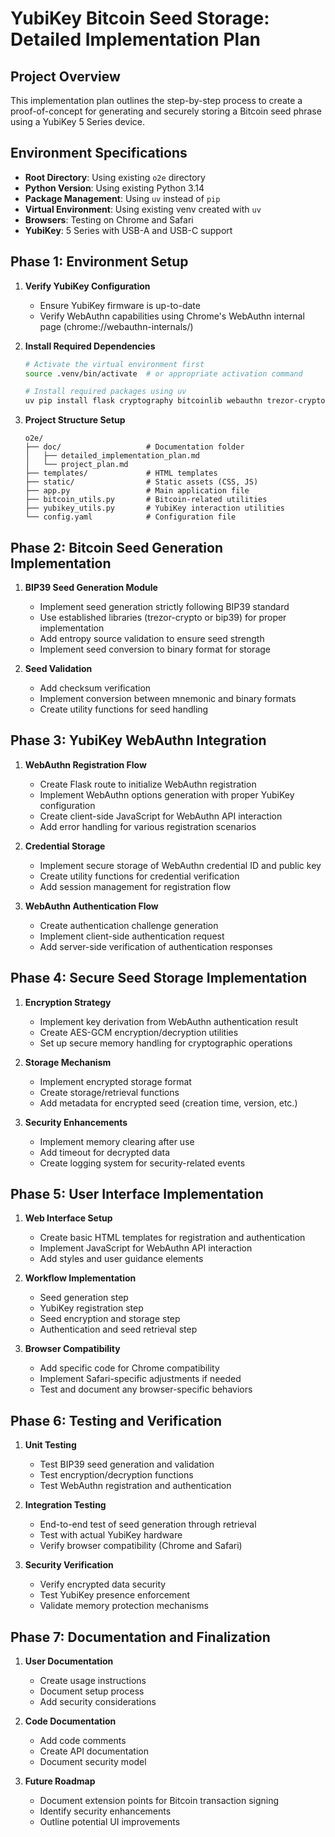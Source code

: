 # YubiKey Bitcoin Seed Storage: Detailed Implementation Plan

## Project Overview

This implementation plan outlines the step-by-step process to create a proof-of-concept for generating and securely storing a Bitcoin seed phrase using a YubiKey 5 Series device.

## Environment Specifications

- **Root Directory**: Using existing `o2e` directory
- **Python Version**: Using existing Python 3.14
- **Package Management**: Using `uv` instead of `pip`
- **Virtual Environment**: Using existing venv created with `uv`
- **Browsers**: Testing on Chrome and Safari
- **YubiKey**: 5 Series with USB-A and USB-C support

## Phase 1: Environment Setup

1. **Verify YubiKey Configuration**
   - Ensure YubiKey firmware is up-to-date
   - Verify WebAuthn capabilities using Chrome's WebAuthn internal page (chrome://webauthn-internals/)

2. **Install Required Dependencies**
   ```bash
   # Activate the virtual environment first
   source .venv/bin/activate  # or appropriate activation command
   
   # Install required packages using uv
   uv pip install flask cryptography bitcoinlib webauthn trezor-crypto pyyaml
   ```

3. **Project Structure Setup**
   ```
   o2e/
   ├── doc/                   # Documentation folder
   │   ├── detailed_implementation_plan.md
   │   └── project_plan.md
   ├── templates/             # HTML templates
   ├── static/                # Static assets (CSS, JS)
   ├── app.py                 # Main application file
   ├── bitcoin_utils.py       # Bitcoin-related utilities
   ├── yubikey_utils.py       # YubiKey interaction utilities
   └── config.yaml            # Configuration file
   ```

## Phase 2: Bitcoin Seed Generation Implementation

1. **BIP39 Seed Generation Module**
   - Implement seed generation strictly following BIP39 standard
   - Use established libraries (trezor-crypto or bip39) for proper implementation
   - Add entropy source validation to ensure seed strength
   - Implement seed conversion to binary format for storage

2. **Seed Validation**
   - Add checksum verification
   - Implement conversion between mnemonic and binary formats
   - Create utility functions for seed handling

## Phase 3: YubiKey WebAuthn Integration

1. **WebAuthn Registration Flow**
   - Create Flask route to initialize WebAuthn registration
   - Implement WebAuthn options generation with proper YubiKey configuration
   - Create client-side JavaScript for WebAuthn API interaction
   - Add error handling for various registration scenarios

2. **Credential Storage**
   - Implement secure storage of WebAuthn credential ID and public key
   - Create utility functions for credential verification
   - Add session management for registration flow

3. **WebAuthn Authentication Flow**
   - Create authentication challenge generation
   - Implement client-side authentication request
   - Add server-side verification of authentication responses

## Phase 4: Secure Seed Storage Implementation

1. **Encryption Strategy**
   - Implement key derivation from WebAuthn authentication result
   - Create AES-GCM encryption/decryption utilities
   - Set up secure memory handling for cryptographic operations

2. **Storage Mechanism**
   - Implement encrypted storage format
   - Create storage/retrieval functions
   - Add metadata for encrypted seed (creation time, version, etc.)

3. **Security Enhancements**
   - Implement memory clearing after use
   - Add timeout for decrypted data
   - Create logging system for security-related events

## Phase 5: User Interface Implementation

1. **Web Interface Setup**
   - Create basic HTML templates for registration and authentication
   - Implement JavaScript for WebAuthn API interaction
   - Add styles and user guidance elements

2. **Workflow Implementation**
   - Seed generation step
   - YubiKey registration step
   - Seed encryption and storage step
   - Authentication and seed retrieval step

3. **Browser Compatibility**
   - Add specific code for Chrome compatibility
   - Implement Safari-specific adjustments if needed
   - Test and document any browser-specific behaviors

## Phase 6: Testing and Verification

1. **Unit Testing**
   - Test BIP39 seed generation and validation
   - Test encryption/decryption functions
   - Test WebAuthn registration and authentication

2. **Integration Testing**
   - End-to-end test of seed generation through retrieval
   - Test with actual YubiKey hardware
   - Verify browser compatibility (Chrome and Safari)

3. **Security Verification**
   - Verify encrypted data security
   - Test YubiKey presence enforcement
   - Validate memory protection mechanisms

## Phase 7: Documentation and Finalization

1. **User Documentation**
   - Create usage instructions
   - Document setup process
   - Add security considerations

2. **Code Documentation**
   - Add code comments
   - Create API documentation
   - Document security model

3. **Future Roadmap**
   - Document extension points for Bitcoin transaction signing
   - Identify security enhancements
   - Outline potential UI improvements 